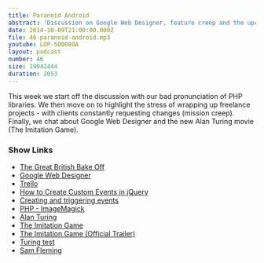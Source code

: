 ```yaml
---
title: Paranoid Android
abstract: 'Discussion on Google Web Designer, feature creep and the upcoming Turing movie'
date: 2014-10-09T21:00:00.000Z
file: 46-paranoid-android.mp3
youtube: LOP-5O008OA
layout: podcast
number: 46
size: 19942444
duration: 2053
---
```


This week we start off the discussion with our bad pronunciation of PHP libraries.
We then move on to highlight the stress of wrapping up freelance projects - with clients constantly requesting changes (mission creep).
Finally, we chat about Google Web Designer and the new Alan Turing movie (The Imitation Game).

### Show Links

- [The Great British Bake Off](http://www.bbc.co.uk/programmes/b013pqnm)
- [Google Web Designer](http://www.google.co.uk/webdesigner/)
- [Trello](https://trello.com/)
- [How to Create Custom Events in jQuery](http://www.sitepoint.com/jquery-custom-events/)
- [Creating and triggering events](https://developer.mozilla.org/en-US/docs/Web/Guide/Events/Creating_and_triggering_events)
- [PHP - ImageMagick](http://php.net/manual/en/book.imagick.php)
- [Alan Turing](http://en.wikipedia.org/wiki/Alan_Turing)
- [The Imitation Game](http://www.imdb.com/title/tt2084970/)
- [The Imitation Game (Official Trailer)](http://www.imdb.com/video/imdb/vi969255961)
- [Turing test](http://en.wikipedia.org/wiki/Turing_test)
- [Sam Fleming](http://samfleming.me/)
